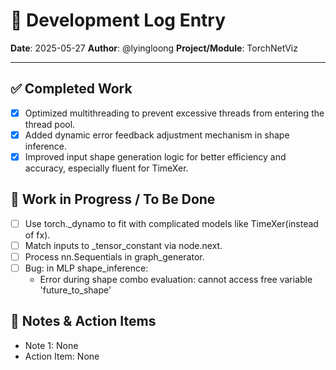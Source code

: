 # 📝 Development Log Entry

**Date**: 2025-05-27
**Author**: @lyingloong
**Project/Module**: TorchNetViz

---

## ✅ Completed Work
- [x] Optimized multithreading to prevent excessive threads from entering the thread pool.
- [x] Added dynamic error feedback adjustment mechanism in shape inference.
- [x] Improved input shape generation logic for better efficiency and accuracy, especially fluent for TimeXer.

## 🚧 Work in Progress / To Be Done
- [ ] Use torch._dynamo to fit with complicated models like TimeXer(instead of fx).
- [ ] Match inputs to _tensor_constant via node.next.
- [ ] Process nn.Sequentials in graph_generator.
- [ ] Bug: in MLP shape_inference:
  - Error during shape combo evaluation: cannot access free variable 'future_to_shape'


## 📝 Notes & Action Items
- Note 1: None
- Action Item: None
